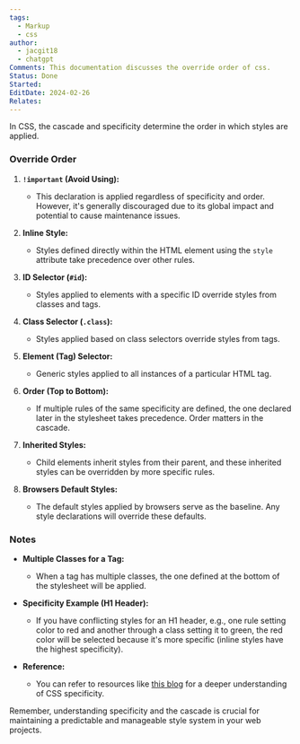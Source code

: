 ```yaml
---
tags:
  - Markup
  - css
author:
  - jacgit18
  - chatgpt
Comments: This documentation discusses the override order of css.
Status: Done
Started: 
EditDate: 2024-02-26
Relates:
---
```

In CSS, the cascade and specificity determine the order in which styles are applied.

### Override Order

1. **`!important` (Avoid Using):**
   - This declaration is applied regardless of specificity and order. However, it's generally discouraged due to its global impact and potential to cause maintenance issues.

2. **Inline Style:**
   - Styles defined directly within the HTML element using the `style` attribute take precedence over other rules.

3. **ID Selector (`#id`):**
   - Styles applied to elements with a specific ID override styles from classes and tags.

4. **Class Selector (`.class`):**
   - Styles applied based on class selectors override styles from tags.

5. **Element (Tag) Selector:**
   - Generic styles applied to all instances of a particular HTML tag.

6. **Order (Top to Bottom):**
   - If multiple rules of the same specificity are defined, the one declared later in the stylesheet takes precedence. Order matters in the cascade.

7. **Inherited Styles:**
   - Child elements inherit styles from their parent, and these inherited styles can be overridden by more specific rules.

8. **Browsers Default Styles:**
   - The default styles applied by browsers serve as the baseline. Any style declarations will override these defaults.

### Notes
- **Multiple Classes for a Tag:**
  - When a tag has multiple classes, the one defined at the bottom of the stylesheet will be applied.

- **Specificity Example (H1 Header):**
  - If you have conflicting styles for an H1 header, e.g., one rule setting color to red and another through a class setting it to green, the red color will be selected because it's more specific (inline styles have the highest specificity).

- **Reference:**
  - You can refer to resources like [this blog](https://blog.webdevsimplified.com/2020-02/css-specificity/) for a deeper understanding of CSS specificity.

Remember, understanding specificity and the cascade is crucial for maintaining a predictable and manageable style system in your web projects.